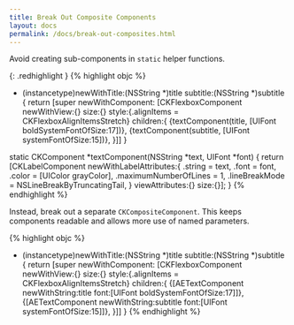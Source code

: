 ```yaml
---
title: Break Out Composite Components
layout: docs
permalink: /docs/break-out-composites.html
---
```

Avoid creating sub-components in `static` helper functions.

{: .redhighlight }
{% highlight objc %}
+ (instancetype)newWithTitle:(NSString *)title
                    subtitle:(NSString *)subtitle
{
  return [super newWithComponent:
          [CKFlexboxComponent
           newWithView:{}
           size:{}
           style:{.alignItems = CKFlexboxAlignItemsStretch}
           children:{
             {textComponent(title, [UIFont boldSystemFontOfSize:17])},
             {textComponent(subtitle, [UIFont systemFontOfSize:15])},
           }]]
}

static CKComponent *textComponent(NSString *text, UIFont *font)
{
  return [CKLabelComponent
          newWithLabelAttributes:{
            .string = text,
            .font = font,
            .color = [UIColor grayColor],
            .maximumNumberOfLines = 1,
            .lineBreakMode = NSLineBreakByTruncatingTail,
          }
          viewAttributes:{}
          size:{}];
}
{% endhighlight %}

Instead, break out a separate `CKCompositeComponent`. This keeps components readable and allows more use of named parameters.

{% highlight objc %}
+ (instancetype)newWithTitle:(NSString *)title
                    subtitle:(NSString *)subtitle
{
  return [super newWithComponent:
          [CKFlexboxComponent
           newWithView:{}
           size:{}
           style:{.alignItems = CKFlexboxAlignItemsStretch}
           children:{
             {[AETextComponent
               newWithString:title
               font:[UIFont boldSystemFontOfSize:17]]},
             {[AETextComponent
               newWithString:subtitle
               font:[UIFont systemFontOfSize:15]]},
           }]]
}
{% endhighlight %}
